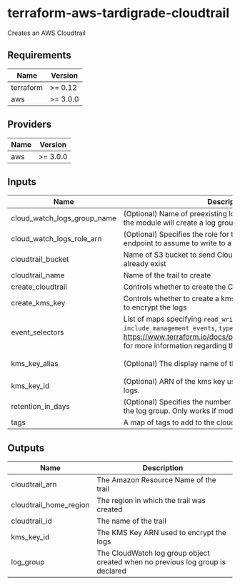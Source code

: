 # terraform-aws-tardigrade-cloudtrail

Creates an AWS Cloudtrail


<!-- BEGIN TFDOCS -->
## Requirements

| Name | Version |
|------|---------|
| terraform | >= 0.12 |
| aws | >= 3.0.0 |

## Providers

| Name | Version |
|------|---------|
| aws | >= 3.0.0 |

## Inputs

| Name | Description | Type | Default | Required |
|------|-------------|------|---------|:--------:|
| cloud\_watch\_logs\_group\_name | (Optional) Name of preexisting log group to use; by default the module will create a log group | `string` | `null` | no |
| cloud\_watch\_logs\_role\_arn | (Optional) Specifies the role for the CloudWatch Logs endpoint to assume to write to a user’s log group. | `string` | `null` | no |
| cloudtrail\_bucket | Name of S3 bucket to send CloudTrail logs; bucket must already exist | `string` | `null` | no |
| cloudtrail\_name | Name of the trail to create | `string` | `null` | no |
| create\_cloudtrail | Controls whether to create the CloudTrail | `bool` | `true` | no |
| create\_kms\_key | Controls whether to create a kms key that Cloudtrail will use to encrypt the logs | `bool` | `true` | no |
| event\_selectors | List of maps specifying `read_write_type`, `include_management_events`, `type`, and `values`. See https://www.terraform.io/docs/providers/aws/r/cloudtrail.html for more information regarding the map vales | `list` | `[]` | no |
| kms\_key\_alias | (Optional) The display name of the alias | `string` | `"terraform-cloudtrail-kms-key"` | no |
| kms\_key\_id | (Optional) ARN of the kms key used to encrypt the CloudTrail logs. | `string` | `null` | no |
| retention\_in\_days | (Optional) Specifies the number of days to retain log events in the log group. Only works if module creates the log group | `number` | `7` | no |
| tags | A map of tags to add to the cloudtrail resource | `map(string)` | `{}` | no |

## Outputs

| Name | Description |
|------|-------------|
| cloudtrail\_arn | The Amazon Resource Name of the trail |
| cloudtrail\_home\_region | The region in which the trail was created |
| cloudtrail\_id | The name of the trail |
| kms\_key\_id | The KMS Key ARN used to encrypt the logs |
| log\_group | The CloudWatch log group object created when no previous log group is declared |

<!-- END TFDOCS -->
